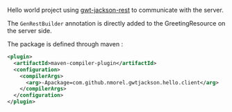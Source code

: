 Hello world project using [gwt-jackson-rest](https://github.com/nmorel/gwt-jackson-rest) to communicate with the server.

The `GenRestBuilder` annotation is directly added to the GreetingResource on the server side.

The package is defined through maven :
```xml
<plugin>
  <artifactId>maven-compiler-plugin</artifactId>
  <configuration>
    <compilerArgs>
      <arg>-Apackage=com.github.nmorel.gwtjackson.hello.client</arg>
    </compilerArgs>
  </configuration>
</plugin>
```